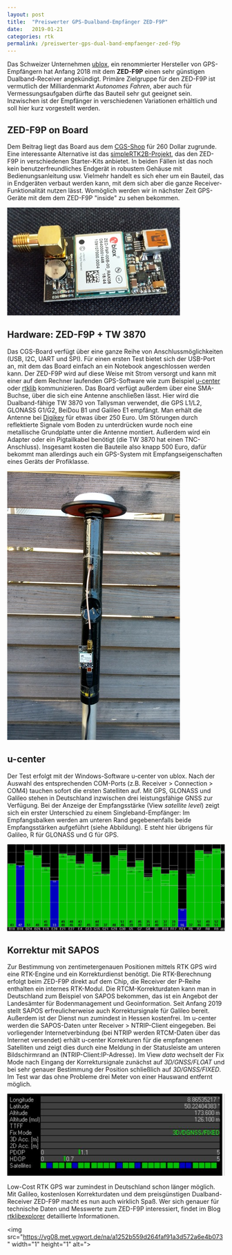```yaml
---
layout: post
title:  "Preiswerter GPS-Dualband-Empfänger ZED-F9P"
date:   2019-01-21
categories: rtk
permalink: /preiswerter-gps-dual-band-empfaenger-zed-f9p
---
```


Das Schweizer Unternehmen [ublox](http://www.u-blox.com), ein renommierter Hersteller von GPS-Empfängern hat Anfang 2018 mit dem **ZED-F9P** einen sehr günstigen Dualband-Receiver angekündigt. Primäre Zielgruppe für den ZED-F9P ist vermutlich der Milliardenmarkt *Autonomes Fahren*, aber auch für Vermessungsaufgaben dürfte das Bauteil sehr gut geeignet sein. Inzwischen ist der Empfänger in verschiedenen Variationen erhältlich und soll hier kurz vorgestellt werden.

## ZED-F9P on Board
Dem Beitrag liegt das Board aus dem [CGS-Shop](https://www.csgshop.com/product.php?id_product=263) für 260 Dollar zugrunde. Eine interessante Alternative ist das [simpleRTK2B-Projekt](https://www.ardusimple.com), das den ZED-F9P in verschiedenen Starter-Kits anbietet. In beiden Fällen ist das noch kein benutzerfreundliches Endgerät in robustem Gehäuse mit Bedienungsanleitung usw. Vielmehr handelt es sich eher um ein Bauteil, das in Endgeräten verbaut werden kann, mit dem sich aber die ganze Receiver-Funktionalität nutzen lässt. Womöglich werden wir in nächster Zeit GPS-Geräte mit dem dem ZED-F9P "inside" zu sehen bekommen.

![GPS-Stab mit ZED-F9P und TW 3870](/images/teaser-ZED-F9P.JPG)


## Hardware: ZED-F9P + TW 3870
Das CGS-Board verfügt über eine ganze Reihe von Anschlussmöglichkeiten (USB, I2C, UART und SPI). Für einen ersten Test bietet sich der USB-Port an, mit dem das Board einfach an ein Notebook angeschlossen werden kann. Der ZED-F9P wird auf diese Weise mit Strom versorgt und kann mit einer auf dem Rechner laufenden GPS-Software wie zum Beispiel [u-center](https://www.u-blox.com/de/product/u-center) oder [rtklib](http://www.rtklib.com) kommunizieren.
Das Board verfügt außerdem über eine SMA-Buchse, über die sich eine Antenne anschließen lässt. Hier wird die Dualband-fähige TW 3870 von Tallysman verwendet, die GPS L1/L2, GLONASS G1/G2, BeiDou B1 und Galileo E1 empfängt. Man erhält die Antenne bei [Digikey](https://www.digikey.de) für etwas über 250 Euro. Um Störungen durch reflektierte Signale vom Boden zu unterdrücken wurde noch eine metallische Grundplatte unter die Antenne montiert. Außerdem wird ein Adapter oder ein Pigtailkabel benötigt (die TW 3870 hat einen TNC-Anschluss). Insgesamt kosten die Bauteile also knapp 500 Euro, dafür bekommt man allerdings auch ein GPS-System mit Empfangseigenschaften eines Geräts der Profiklasse.

![GPS-Stab mit ZED-F9P und TW 3870](/images/GPS-Stab-mit-ZED-F9P.JPG)


## u-center
Der Test erfolgt mit der Windows-Software u-center von ublox. Nach der Auswahl des entsprechenden COM-Ports (z.B. Receiver > Connection > COM4) tauchen sofort die ersten Satelliten auf. Mit GPS, GLONASS und Galileo stehen in Deutschland inzwischen drei leistungsfähige GNSS zur Verfügung. Bei der Anzeige der Empfangsstärke (View *satellite level*) zeigt sich ein erster Unterschied zu einem Singleband-Empfänger: Im Empfangsbalken werden am unteren Rand gegebenenfalls beide Empfangsstärken aufgeführt (siehe Abbildung). E steht hier übrigens für Galileo, R für GLONASS und G für GPS.

![Dualband-Anzeige der Empfangsstärke](/images/satellite-view.JPG)

## Korrektur mit SAPOS
Zur Bestimmung von zentimetergenauen Positionen mittels RTK GPS wird eine RTK-Engine und ein Korrekturdienst benötigt. Die RTK-Berechnung erfolgt beim ZED-F9P direkt auf dem Chip, die Receiver der P-Reihe enthalten ein internes RTK-Modul. Die RTCM-Korrekturdaten kann man in Deutschland zum Beispiel von SAPOS bekommen, das ist ein Angebot der Landesämter für Bodenmanagement und Geoinformation. Seit Anfang 2019 stellt SAPOS erfreulicherweise auch Korrektursignale für Galileo bereit. Außerdem ist der Dienst nun zumindest in Hessen kostenfrei. Im u-center werden die SAPOS-Daten unter Receiver > NTRIP-Client eingegeben. Bei vorliegender Internetverbindung (bei NTRIP werden RTCM-Daten über das Internet versendet) erhält u-center Korrekturen für die empfangenen Satelliten und zeigt dies durch eine Meldung in der Statusleiste am unteren Bildschirmrand an (NTRIP-Client:IP-Adresse). Im View *data* wechselt der Fix Mode nach Eingang der Korrektursignale zunächst auf *3D/GNSS/FLOAT* und bei sehr genauer Bestimmung der Position schließlich auf *3D/GNSS/FIXED*. Im Test war das ohne Probleme drei Meter von einer Hauswand entfernt möglich.


![Fix mit dem ZED-F9P](/images/data-view.JPG)


Low-Cost RTK GPS war zumindest in Deutschland schon länger möglich. Mit Galileo, kostenlosen Korrekturdaten und dem preisgünstigen Dualband-Receiver ZED-F9P macht es nun auch wirklich Spaß. Wer sich genauer für technische Daten und Messwerte zum ZED-F9P interessiert, findet im Blog [rtklibexplorer](https://rtklibexplorer.wordpress.com) detaillierte Informationen.

<img src="https://vg08.met.vgwort.de/na/a1252b559d264faf91a3d572a6e4b073" width="1" height="1" alt=">
